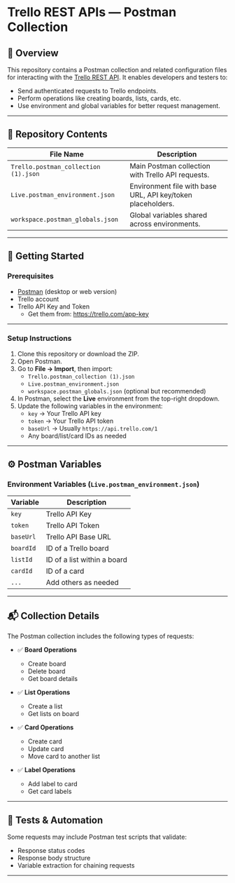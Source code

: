 # Trello REST APIs — Postman Collection

## 📌 Overview

This repository contains a Postman collection and related configuration files for interacting with the [Trello REST API](https://developer.atlassian.com/cloud/trello/rest/api-group-actions/). It enables developers and testers to:

- Send authenticated requests to Trello endpoints.
- Perform operations like creating boards, lists, cards, etc.
- Use environment and global variables for better request management.

---

## 📁 Repository Contents

| File Name                              | Description                                                                 |
|----------------------------------------|-----------------------------------------------------------------------------|
| `Trello.postman_collection (1).json`   | Main Postman collection with Trello API requests.                          |
| `Live.postman_environment.json`        | Environment file with base URL, API key/token placeholders.                |
| `workspace.postman_globals.json`       | Global variables shared across environments.                               |     |

---

## 🚀 Getting Started

### Prerequisites

- [Postman](https://www.postman.com/downloads/) (desktop or web version)
- Trello account
- Trello API Key and Token  
  - Get them from: https://trello.com/app-key

---

### Setup Instructions

1. Clone this repository or download the ZIP.
2. Open Postman.
3. Go to **File → Import**, then import:
   - `Trello.postman_collection (1).json`
   - `Live.postman_environment.json`
   - `workspace.postman_globals.json` (optional but recommended)
4. In Postman, select the **Live** environment from the top-right dropdown.
5. Update the following variables in the environment:
   - `key` → Your Trello API key
   - `token` → Your Trello API token
   - `baseUrl` → Usually `https://api.trello.com/1`
   - Any board/list/card IDs as needed

---

## ⚙️ Postman Variables

### Environment Variables (`Live.postman_environment.json`)

| Variable | Description                    |
|----------|--------------------------------|
| `key`    | Trello API Key                 |
| `token`  | Trello API Token               |
| `baseUrl`| Trello API Base URL            |
| `boardId`| ID of a Trello board           |
| `listId` | ID of a list within a board    |
| `cardId` | ID of a card                   |
| `...`    | Add others as needed           |

---

## 📬 Collection Details

The Postman collection includes the following types of requests:

<!-- TODO: Update the list of endpoints with accurate categories and descriptions -->
- ✅ **Board Operations**
  - Create board
  - Delete board
  - Get board details

- ✅ **List Operations**
  - Create a list
  - Get lists on board

- ✅ **Card Operations**
  - Create card
  - Update card
  - Move card to another list

- ✅ **Label Operations**
  - Add label to card
  - Get card labels

---

## 🧪 Tests & Automation

Some requests may include Postman test scripts that validate:
- Response status codes
- Response body structure
- Variable extraction for chaining requests

---

